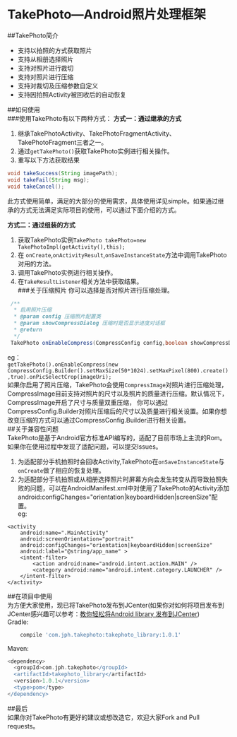 # TakePhoto—Android照片处理框架  
##TakePhoto简介  
- 支持以拍照的方式获取照片 
- 支持从相册选择照片  
- 支持对照片进行裁切
- 支持对照片进行压缩
- 支持对裁切及压缩参数自定义  
- 支持因拍照Activity被回收后的自动恢复 
 
##如何使用   
###使用TakePhoto有以下两种方式：
**方式一：通过继承的方式**  
1. 继承TakePhotoActivity、TakePhotoFragmentActivity、TakePhotoFragment三者之一。  
2. 通过`getTakePhoto()`获取TakePhoto实例进行相关操作。  
3. 重写以下方法获取结果        
```java
void takeSuccess(String imagePath);  
void takeFail(String msg);
void takeCancel();
```  
此方式使用简单，满足的大部分的使用需求，具体使用详见simple。如果通过继承的方式无法满足实际项目的使用，可以通过下面介绍的方式。  

**方式二：通过组装的方式**  
1. 获取TakePhoto实例`TakePhoto takePhoto=new TakePhotoImpl(getActivity(),this);`  
2. 在 `onCreate`,`onActivityResult`,`onSaveInstanceState`方法中调用TakePhoto对用的方法。  
3. 调用TakePhoto实例进行相关操作。  
4. 在`TakeResultListener`相关方法中获取结果。      
###关于压缩照片 
你可以选择是否对照片进行压缩处理。  
```java
 /**
  * 启用照片压缩
  * @param config 压缩照片配置类
  * @param showCompressDialog 压缩时是否显示进度对话框
  * @return 
  */
 TakePhoto onEnableCompress(CompressConfig config,boolean showCompressDialog);
```
eg：  
`getTakePhoto().onEnableCompress(new CompressConfig.Builder().setMaxSize(50*1024).setMaxPixel(800).create(),true).onPicSelectCrop(imageUri);`  
如果你启用了照片压缩，TakePhoto会使用`CompressImage`对照片进行压缩处理，CompressImage目前支持对照片的尺寸以及照片的质量进行压缩。默认情况下，CompressImage开启了尺寸与质量双重压缩，
你可以通过CompressConfig.Builder对照片压缩后的尺寸以及质量进行相关设置。如果你想改变压缩的方式可以通过CompressConfig.Builder进行相关设置。  
##关于兼容性问题  
TakePhoto是基于Android官方标准API编写的，适配了目前市场上主流的Rom。如果你在使用过程中发现了适配问题，可以提交Issues。   
1. 为适配部分手机拍照时会回收Activity,TakePhoto在`onSaveInstanceState`与 `onCreate`做了相应的恢复处理。  
2. 为适配部分手机拍照或从相册选择照片时屏幕方向会发生转变从而导致拍照失败的问题，可以在AndroidManifest.xml中对使用了TakePhoto的Activity添加android:configChanges="orientation|keyboardHidden|screenSize"配置。  
eg:  
```
<activity
    android:name=".MainActivity"
    android:screenOrientation="portrait"
    android:configChanges="orientation|keyboardHidden|screenSize"
    android:label="@string/app_name" >
    <intent-filter>
        <action android:name="android.intent.action.MAIN" />
        <category android:name="android.intent.category.LAUNCHER" />
    </intent-filter>
</activity>
```

##在项目中使用    
为方便大家使用，现已将TakePhoto发布到JCenter(如果你对如何将项目发布到JCenter感兴趣可以参考：[教你轻松将Android library 发布到JCenter](http://blog.csdn.net/fengyuzhengfan/article/details/51407009))  
Gradle:  
```groovy 
    compile 'com.jph.takephoto:takephoto_library:1.0.1'
```

Maven:  
```groovy 
<dependency>
  <groupId>com.jph.takephoto</groupId>
  <artifactId>takephoto_library</artifactId>
  <version>1.0.1</version>
  <type>pom</type>
</dependency>
```  
##最后  
如果你对TakePhoto有更好的建议或想改造它，欢迎大家Fork and Pull requests。  